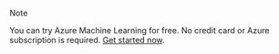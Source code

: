 > [!NOTE]
> You can try Azure Machine Learning for free. No credit card or Azure subscription is required. <a href="https://studio.azureml.net/?selectAccess=true&o=2" target="_blank">Get started now</a>.
> 
> 


